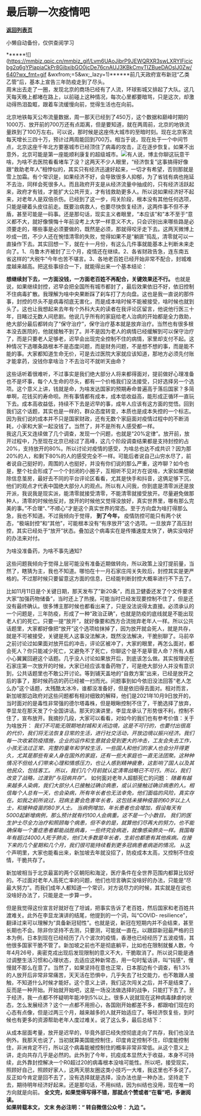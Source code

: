 # 最后聊一次疫情吧

[**返回列表页**](/gzh/九边)

小懒自动备份，仅供查阅学习

******![](https://mmbiz.qpic.cn/mmbiz_gif/Lvm6UAoJibrP9JEWQRXR3swLXRYlFicicbg2q6gYPiapiaCkPr8GibxibGO0jcDe76cnAUJ3KBkCmyTIZBueDAOslJ0Zw/640?wx_fmt=gif
&wxfrom;=5&wx;_lazy=1)******前几天政府宣布新冠“乙类乙管”后，基本上宣告三年防疫走到了尽头。  
周末出去走了一圈，发现北京的商场已经有了人流，环球影城又排起了大队。这几天每天晚上都堵在路上，以前碰上这种情况，每次心里都要暗骂，只是这次，却激动得热泪盈眶，跟着车流缓慢向前，觉得生活也在向前。  
  
北京地铁每天公布流量数据，周一那天已经到了450万，这个数据和巅峰时期的1000万、放开前的700万还有点距离，但是要知道，就在两周前，北京的地铁流量跌到了100万左右。可以说，那时候是这座伟大城市的至暗时刻。现在北京客流每天增长三四十万，预计过两周能回到700万。相当于说，现在处于一个中间节点，北京这座千年北方要塞城市已经顶住了病毒的攻击，正在逐步恢复。如果不出意外，北京可能是第一座能顺利康复的超级城市。![](https://mmbiz.qpic.cn/mmbiz_png/INpibEpTBzYeACxzQCwUEPyVPeicbVvLY5dkhdFcRcYdYzHpGHChibzsJc1MqF09GF3RYogtia6xVww9OeBQrpNMOQ/640?wx_fmt=png)有人说，博主你聊这玩意干啥，为啥不去医院看看堵车了没？这两天不少人眼里，“经济恢复”这事搞得好像跟“救助老年人”相悖似的，其实只有经济迅速好起来，一切才有希望，否则那就是雪上加霜。有个常识是，如果经济不好，会导致很多人抑郁，为了省钱有病也拖延不去治，同样会死很多人。而且政府开支是从经济流量中抽成的，只有经济活跃起来，政府才有钱，才能扩大公共开支，才有钱救助更多人。所以说如果经济好不起来，对老年人是双倍杀伤。已经到了这一步，闯关阶段，根本没有其他任何选项，只能是硬着头皮往前走。既要治病救人，也要尽快恢复经济，这两件事不但不矛盾，甚至可能是一码事。还是那句话，现实主义者眼里，“本应该”和”本不至于“意义都不大，就好像懊悔十年前没考上大学一样意义不大，只会识别出来哪些路是必须要走的，哪些事是必须要做的，既然是必须，那就得咬牙走下去。这两天微博上吵成一团，不少人还在惋惜清零的失败，觉得如果不是“躺匪”捣乱，清零就可以一直操作下去。其实回想一下，就在十一月份，有这么几件事就能基本上判断未来走向了。1、乌鲁木齐被封了三个月，疫情还在继续。2、各省财政告急，连东南五省这样的“大税牛”今年也苦不堪言。3、各地老百姓已经开始非常不配合，封城难度越来越高。把这些事综合一下，就能得出来一个基本结论：  
  
 **想继续封下去，一方面没钱，一方面老百姓不再配合，关键效果还不行。**
也就是说，如果继续封控，迟早会把全国所有城市都封了，最后效果依旧不好，依旧控制不住病毒扩散。我理解为啥中央果断踩了刹车打了方向盘。这也是我一直说的那件事，封控的尽头不是病毒彻底无害化，而是成本啥时候不能被接受，啥时候也就到头了。这也让我想起来去年有个外科大夫的读者在我评论区留言，他说他行医三十年，目睹过无数人间悲剧。他说几乎所有的家庭给老人治病的开始都是全力救助，绝大部分最后都转向了“保守治疗”，保守治疗基本就是放弃治疗。当然也有很多根本没去医院的，他就接触不到了。并不是因为老人的病情已经缓解到可以保守治疗了，而是只要老人足够老，迟早会出现完全控制不住的病情，家里却支付不起。这种情况下选哪条路根本不是态度问题，而是财务问题，不是想不想的事，而是能不能的事。大家都知道生命无价，可是去过医院大家就应该知道，那地方必须先付账才能拿药，没钱你拿啥治？不去治可不就听天由命？  
  
这些话听着很难听，不过事实是我们绝大部分人将来都得面对，提前做好心理准备也不是坏事，每个人生命的尽头，都有一个价格我们没法接受，只好选择另一个选项。这个意义上讲，钱就是命，为啥发达国家的预期寿命普遍高于落后国家？多简单啊，花钱买的寿命呗。所有事情都有成本，成本低收益高，能形成正循环一直玩下去。成本高收益低，持续不下去是迟早的事，成年人应该有这方面的觉悟。回到我们这个话题，其实也是一样的，群众态度转变，本质也是成本失控的一个标志。因为我们说的成本并不只是国家财政，还有无数个家庭面对疫情过程中的不断消耗，小家和大家一起没钱了。当然了，并不是所有人感受都一样。  
我这几天又连续做了几个调查，发现一个问题，也就是“20%定律”。放开前，放开过程中，乃至现在北京已经过了高峰，这几个阶段调查结果都是支持封控的占20%，支持放开的80%。所以讨论对疫情的感受，为啥总也达不成共识？因为那20%的人，和剩下80%的人的感受完全不一样。可能后者说自己山穷水尽了，前者说自己挺好的，周围的人也挺好，并没有你们说的那么严重，这咋聊？如今也是，整个社会形成了一个个封闭的小圈子，互相听不见对方在说啥，大家如果想破除信息茧房，最好去不同的平台评论区看看，尤其是快手和抖音，这俩足够下沉，他们的观点才代表中国绝大部分人的观点。所以有人问我，你到底是清零派还是放开派，我说我是现实派，能清零就接受清零，不能清零就接受放开。尽量避免做那种人，清零的时候他反对，放开的时候他又觉得没放好，真实世界里，哪有那么完美的事。”不合理“、”不顺心“才是这个真实世界的常态。至于方向盘为啥打得那么急，我也不知道。不过我倾向于觉得，
**到了今年，**
疫情防控可能只有两个状态，“极端封控”和“其他”，可能根本没有“有序放开”这个选项。一旦放弃了高压封控，其实已经处于“放开”状态。叠加这个病毒实在是传播速度太快了，确实没啥好的办法来对付。  
  
为啥没准备药，为啥不事先通知?  
  
这些问题我倾向于觉得上层可能没有准备近期做转向，所以政策上没打提前量，当然了，瞎猜为主，我也不知道。哪怕在十一月石家庄闯关失败后，封控其实是更严格的。不过那时候只要留意这方面的信息，已经能判断封控大概率进行不下去了。  
  
比如11月11日是个关键日期，那天发布了”新20条“，而且卫健委还发了个文件要求大家“加强药物储备”，当时还上了热搜。可能当时已经发现要控制不住了，但是还没有最终确认。很多博主那时候也都看出来了，只是没法说得太直接。必须承认的一个问题是，三年防疫，形成了一种“政治正确”，也就是防疫的底线就是不能出现老人们的死亡。只要一提“放开”，就好像要和西方合流抛弃老年人一样。所以公共话题里，大家都好像把“放开”这个选项给抹掉了，因为放开就会死人，就是共存，就是不可被接受，关键是死人这事没法解决，既然没法解决，干脆别聊了。马前卒之前讨论过如果面对放开后的冲击，评论区被冲了，大家的眼里，再怎么面对，都会死人？你只能减少死亡，又避免不了死亡，你聊这个是不是草菅人命？所有人都小心翼翼回避这个话题。几乎没人讨论如果放开后，到底该怎么做。其实按理说在石家庄第一次放开的时候，大家已经应该准备药物了，可是绝大部分人并没有意识到，公共话题里也不敢公开讨论。等到铺天盖地的“自救方案”出来，已经是放开之后的事了，那时候药店的药已经被一扫而光。问题事到如今依旧没法回答“老人怎么办”这个话题，太残酷太冰冷，谁都没准备好，但是依旧得去面对。相对而言，新加坡那边政府对这些问题都有相对细致的解释，他们是2021年10月9日放开的，当时面对的是毒性非常强的德尔塔毒株，但是眼瞅控制不住了，干脆选择了放弃，李显龙在那天发了个全国讲话。那天的演讲里，李显龙承认了形势很不利，控制不住了，宣布放开。我摘抄几段，大家可以看看，对如今的我们也有参考价值：关于为啥放开：
_我们不可能无限期地封城和关闭边境，这是不可行的，也要付出很高的代价，我们将无法恢复日常的生活，进行社交活动，开放边境以振兴经济。我们每一次收紧防疫措施，企业的运作和生意就会受到更大的冲击，工友会失去工作，小孩无法过正常、完整的童年和学校生活，一些国人和他们的家人也会分开得更久，尤其是那些有亲人身在国外的家庭，还有一些大家庭也一直无法团聚。这种种情况不但给人们带来心理和情感压力，也让人感到精神疲惫，这影响了国人以及其他民众，包括客工。_
_所以，我们几个月前就认定清零战略已不可行。所以，我们改变了战略，过渡到“与冠病共存”。_ 如何面对老年人超额死亡的问题：
_随着有越来越多人染病，我们大部分人已接触过确诊病患，或认识接触过确诊病患的人。相信每个人总有一天，也会染病，所有年长者也无法幸免，他们面临的风险，真实存在。如我之前所说过，冠病主要会危害年长者，这包括未接种疫苗的60岁以上人士，和接种疫苗的80岁人士。_
_当病例增加，年长患者也会增加，假设每天有5000起新增病例，那么预计就有约100人会病重。这不是一个小数目。_
_我们的医生护士尽全力治疗和照顾每个病患，但不幸的是，就算他们尽再大的努力，也不能确保每一个重症患者都能战胜病毒，一些终究会病逝，就像感染肺炎一样。我国每年有超过4000人死于肺炎，他们大多数是年长者，生前也都患有其他疾病。在接下来的几个星期和几个月，我们很可能持续看到更多冠病患者病逝的情况。_
从这个声明里，大家也能看出来，新加坡去年就没招了，防疫成本太高，又控制不住疫情，干脆共存了。  
  
新加坡相当于北京最富的两个区朝阳和海淀，医疗条件在全世界范围内都算比较好的。不过面对老年人高死亡率的问题，他们也坦言确实没啥好的办法，只能是“尽最大努力”。而我们成年人都知道一个常识，对方说尽力的时候，其实就是在说也没啥好办法了，只能是走一步算一步。  
  
但是我觉得这份宣言好就好在了坦诚，把事实告诉了老百姓，然后国家和老百姓共渡难关。此外在李显龙演讲的结尾，他提到的一个词，叫“COVID-
resilience”，翻译过来可以理解为“具备新冠韧性”。也就是说，新冠在短期内并不会结束，甚至长期也不会。除非你坚持不去测，只要测，可能就一直在。以跟踪新冠最严格的日本为例，日本到现在已经经历了八个波次的疫情，香港也已经经历了五波疫情，其他很多国家干脆不管了。新加坡之前也不是彻底躺平，比如也在限制就餐人数，今年4月26号，奥密克戎出现后发现限制的意义不大，干脆取消了。所以说只能是通过调整生活习惯和心理状态，去适应这种新常态，用一句时髦话讲，叫“钝感”，慢慢就不那么在意了。当然了，如果坚持在意也正常，日本那边有个调查，有1.3%的人放开后非常非常痛苦，天天活在恐惧中，几乎失去了社交能力，也不敢跟人接触，不知道什么时候才能好。这个意义上讲，我们这次闯关之后，并不是结束了，反而是一种开始。开始就开始吧，这是一场没法做选择的战争，只能打下去了。至于经济，我一点都不怀疑明年能冲到5%以上。很多人说就现在这种病毒肆虐的状态，怎么发展经济？这个一点都不用担心，各国刚开始都差不多，都跟咱们现在的心态有点像，但是过两三个月，越来越多的人就开始适应了。等经济恢复些，到时候也有更多的资源帮助老年人度过难关。说了这么多，最后总结下：  
  
从成本层面考量，放开是迟早的，毕竟外部已经失控彻底走向了共存，我们也没法例外。我那天也说了，当初就算美国能控制住，印度肯定控制不住，印度能控制住，非洲肯定不行，所以这个病毒能被控制住的概率非常非常低。从这个意义上讲，走向共存几乎是必然的。此外到了今年，抗疫成本显然大于收益，本身不可持续，此外靠封控解决一个R0超过20的病毒根本没啥可能性。所以吧，接受现实，照顾好自己，照顾好家人，这两天朋友圈这类小技巧一大堆，我这里也不多说了。反正如今肯定是回不去了，没有选择就是选择，没办法也是一种办法，坚持走下去，期待明年经济好起来。还是那句话，不用纠结，因为纠结也没用，现在唯一的方向就是向前。
**全文完，如果觉得写得不错，那就点个赞或者“在看”吧，多谢阅读。**  
 **如果转载本文， **文末** 务必注明：“ **转自微信公众号：** **九边** ”。**  
  

